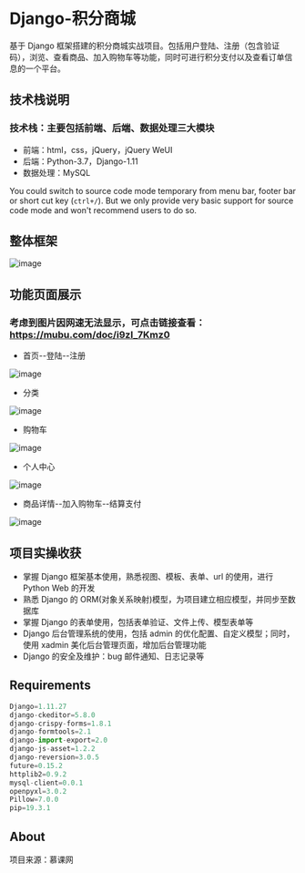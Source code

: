 # Django-积分商城

基于 Django 框架搭建的积分商城实战项目。包括用户登陆、注册（包含验证码），浏览、查看商品、加入购物车等功能，同时可进行积分支付以及查看订单信息的一个平台。

## 技术栈说明

### 技术栈：主要包括前端、后端、数据处理三大模块

- 前端：html，css，jQuery，jQuery WeUI
- 后端：Python-3.7，Django-1.11
- 数据处理：MySQL



You could switch to source code mode temporary from menu bar, footer bar or short cut key (`ctrl+/`). But we only provide very basic support for source code mode and won't recommend users to do so.



## 整体框架

![image](https://github.com/Leofighting/django_mall/blob/master/readme_images/Django-%E7%A7%AF%E5%88%86%E5%95%86%E5%9F%8E.png)

## 功能页面展示

### 考虑到图片因网速无法显示，可点击链接查看：https://mubu.com/doc/i9zI_7Kmz0
- 首页--登陆--注册

![image](https://github.com/Leofighting/django_mall/blob/master/readme_images/1.png)

- 分类

![image](https://github.com/Leofighting/django_mall/blob/master/readme_images/2.png)

- 购物车

![image](https://github.com/Leofighting/django_mall/blob/master/readme_images/3.png)

- 个人中心

![image](https://github.com/Leofighting/django_mall/blob/master/readme_images/4.png)

- 商品详情--加入购物车--结算支付

![image](https://github.com/Leofighting/django_mall/blob/master/readme_images/5.gif)



## 项目实操收获

- 掌握 Django 框架基本使用，熟悉视图、模板、表单、url 的使用，进行 Python Web 的开发
- 熟悉 Django 的 ORM(对象关系映射)模型，为项目建立相应模型，并同步至数据库
- 掌握 Django 的表单使用，包括表单验证、文件上传、模型表单等
- Django 后台管理系统的使用，包括 admin 的优化配置、自定义模型；同时，使用 xadmin 美化后台管理页面，增加后台管理功能
- Django 的安全及维护：bug 邮件通知、日志记录等

## Requirements

```python
Django=1.11.27
django-ckeditor=5.8.0
django-crispy-forms=1.8.1
django-formtools=2.1
django-import-export=2.0
django-js-asset=1.2.2
django-reversion=3.0.5
future=0.15.2
httplib2=0.9.2
mysql-client=0.0.1
openpyxl=3.0.2
Pillow=7.0.0
pip=19.3.1
```



## About

项目来源：慕课网
